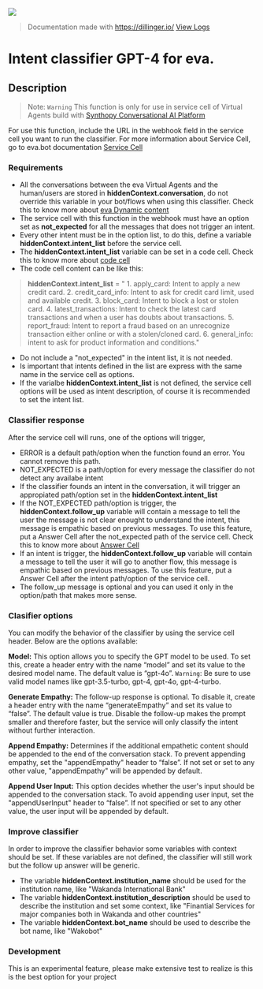 
![](https://eva.bot/wp-content/uploads/2021/11/Logo-Eva.png)
> Documentation made with https://dillinger.io/
> [View Logs](./logs)
# Intent classifier GPT-4 for eva.

## Description

> Note: `Warning` This function is only for use in service cell of Virtual Agents build with [Synthopy Conversational AI Platform](https://eva.bot)

For use this function, include the URL in the webhook field in the service cell you want to run the classifier. For more information about Service Cell, go to eva.bot documentation [Service Cell](https://docs.eva.bot/user-guide/using-eva/develop-your-bot/dialog-cells/service)

### Requirements

* All the conversations between the eva Virtual Agents and the human/users are stored in **hiddenContext.conversation**, do not override this variable in your bot/flows when using this classifier. Check this to know more about [eva Dynamic content](https://docs.eva.bot/user-guide/using-eva/advanced-options/dynamic-content-and-contexts)
* The service cell with this function in the webhook must have an option set as **not_expected** for all the messages that does not trigger an intent. 
* Every other intent must be in the option list, to do this, define a variable **hiddenContext.intent_list** before the service cell.
* The **hiddenContext.intent_list** variable can be set in a code cell. Check this to know more about [code cell](https://docs.eva.bot/user-guide/using-eva/develop-your-bot/dialog-cells/code)
* The code cell content can be like this:

 >**hiddenContext.intent_list** = 
    " 1. apply_card: Intent to apply a new credit card.
    2. credit_card_info: Intent to ask for credit card limit, used and available credit.
    3. block_card: Intent to block a lost or stolen card.
    4. latest_transactions: Intent to check the latest card transactions and when a user has doubts about transactions.
    5. report_fraud: Intent to report a fraud based on an unrecognize transaction either online or with a stolen/cloned card.
    6. general_info: intent to ask for product information and conditions."

* Do not include a "not_expected" in the intent list, it is not needed.
* Is important that intents defined in the list are express with the same name in the service cell as options.
* If the varialbe **hiddenContext.intent_list** is not defined, the service cell options will be used as intent description, of course it is recommended to set the intent list.

### Classifier response

After the service cell will runs, one of the options will trigger,

* ERROR is a default path/option when the function found an error. You cannot remove this path.
* NOT_EXPECTED is a path/option for every message the classifier do not detect any availabe intent
* If the classifier founds an intent in the conversation, it will trigger an appropiated path/option set in the **hiddenContext.intent_list**
* If the NOT_EXPECTED path/option is trigger, the **hiddenContext.follow_up** variable will contain a message to tell the user the message is not clear enought to understand the intent, this message is empathic based on previous messages. To use this feature, put a Answer Cell after the not_expected path of the service cell. Check this to know more about [Answer Cell](https://docs.eva.bot/user-guide/using-eva/develop-your-bot/dialog-cells/answer)
* If an intent is trigger, the **hiddenContext.follow_up** variable will contain a message to tell the user it will go to another flow, this message is empathic based on previous messages. To use this feature, put a Answer Cell after the intent path/option of the service cell.
* The follow_up message is optional and you can used it only in the option/path that makes more sense.

### Clasifier options
You can modify the behavior of the classifier by using the service cell header. Below are the options available:

**Model:** This option allows you to specify the GPT model to be used. To set this, create a header entry with the name “model” and set its value to the desired model name. The default value is “gpt-4o”.
`Warning`: Be sure to use valid model names like gpt-3.5-turbo, gpt-4, gpt-4o, gpt-4-turbo.

**Generate Empathy:** The follow-up response is optional. To disable it, create a header entry with the name “generateEmpathy” and set its value to “false”. The default value is true. 
Disable the follow-up makes the prompt smaller and therefore faster, but the service will only classify the intent without further interaction.

**Append Empathy:** Determines if the additional empathetic content should be appended to the end of the conversation stack. To prevent appending empathy, set the "appendEmpathy" header to “false”. If not set or set to any other value, "appendEmpathy" will be appended by default.

**Append User Input:** This option decides whether the user's input should be appended to the conversation stack. To avoid appending user input, set the "appendUserInput" header to “false”. If not specified or set to any other value, the user input will be appended by default.

### Improve classifier

In order to improve the classifier behavior some variables with context should be set. If these variables are not defined, the classifier will still work but the follow up answer will be generic.

* The variable **hiddenContext.institution_name** should be used for the institution name, like "Wakanda International Bank"
* The variable **hiddenContext.institution_description** should be used to describe the institution and set some context, like "Finantial Services for major companies both in Wakanda and other countries"
* The variable **hiddenContext.bot_name** should be used to describe the bot name, like "Wakobot"

### Development

This is an experimental feature, please make extensive test to realize is this is the best option for your project
